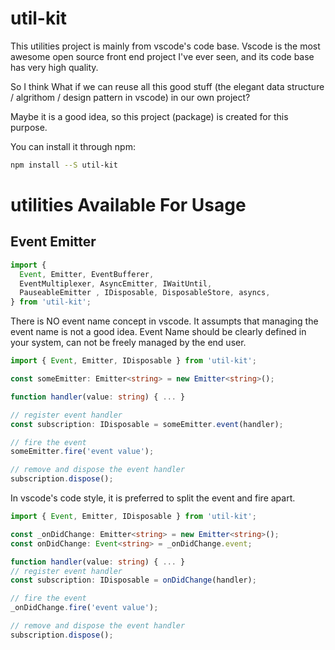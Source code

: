 # util-kit

This utilities project is mainly from vscode's code base. Vscode is the most awesome open source front end project I've ever seen, and its code base has very high quality.

So I think What if we can reuse all this good stuff (the elegant data structure / algrithom / design pattern in vscode) in our own project?

Maybe it is a good idea, so this project (package) is created for this purpose.    

You can install it through npm:
```bash
npm install --S util-kit
```

# utilities Available For Usage

## Event Emitter

```ts
import { 
  Event, Emitter, EventBufferer, 
  EventMultiplexer, AsyncEmitter, IWaitUntil, 
  PauseableEmitter , IDisposable, DisposableStore, asyncs, 
} from 'util-kit';
```


There is NO event name concept in vscode. It assumpts that managing the event name is not a good idea. Event Name should be clearly defined in your system, can not be freely managed by the end user. 

```ts
import { Event, Emitter, IDisposable } from 'util-kit';

const someEmitter: Emitter<string> = new Emitter<string>();

function handler(value: string) { ... }

// register event handler
const subscription: IDisposable = someEmitter.event(handler);

// fire the event
someEmitter.fire('event value');

// remove and dispose the event handler
subscription.dispose();
```

In vscode's code style, it is preferred to split the event and fire apart. 
```ts
import { Event, Emitter, IDisposable } from 'util-kit';

const _onDidChange: Emitter<string> = new Emitter<string>();
const onDidChange: Event<string> = _onDidChange.event;

function handler(value: string) { ... }
// register event handler
const subscription: IDisposable = onDidChange(handler);

// fire the event
_onDidChange.fire('event value');

// remove and dispose the event handler
subscription.dispose();
```















